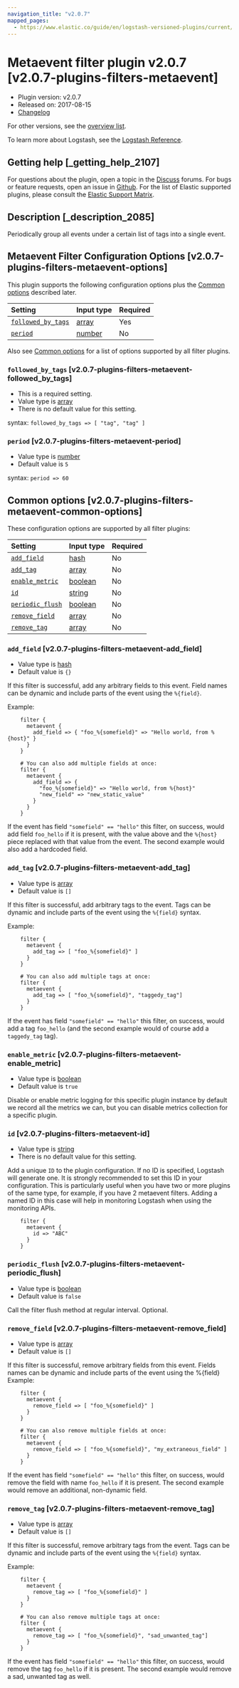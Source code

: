 ```yaml
---
navigation_title: "v2.0.7"
mapped_pages:
  - https://www.elastic.co/guide/en/logstash-versioned-plugins/current/v2.0.7-plugins-filters-metaevent.html
---
```


# Metaevent filter plugin v2.0.7 [v2.0.7-plugins-filters-metaevent]

* Plugin version: v2.0.7
* Released on: 2017-08-15
* [Changelog](https://github.com/logstash-plugins/logstash-filter-metaevent/blob/v2.0.7/CHANGELOG.md)

For other versions, see the [overview list](filter-metaevent-index.md).

To learn more about Logstash, see the [Logstash Reference](https://www.elastic.co/guide/en/logstash/current/index.html).

## Getting help [_getting_help_2107]

For questions about the plugin, open a topic in the [Discuss](http://discuss.elastic.co) forums. For bugs or feature requests, open an issue in [Github](https://github.com/logstash-plugins/logstash-filter-metaevent). For the list of Elastic supported plugins, please consult the [Elastic Support Matrix](https://www.elastic.co/support/matrix#matrix_logstash_plugins).

## Description [_description_2085]

Periodically group all events under a certain list of tags into a single event.

## Metaevent Filter Configuration Options [v2.0.7-plugins-filters-metaevent-options]

This plugin supports the following configuration options plus the [Common options](v2-0-7-plugins-filters-metaevent.md#v2.0.7-plugins-filters-metaevent-common-options) described later.

| Setting | Input type | Required |
| :- | :- | :- |
| [`followed_by_tags`](v2-0-7-plugins-filters-metaevent.md#v2.0.7-plugins-filters-metaevent-followed_by_tags) | [array](/lsr/value-types.md#array) | Yes |
| [`period`](v2-0-7-plugins-filters-metaevent.md#v2.0.7-plugins-filters-metaevent-period) | [number](/lsr/value-types.md#number) | No |

Also see [Common options](v2-0-7-plugins-filters-metaevent.md#v2.0.7-plugins-filters-metaevent-common-options) for a list of options supported by all filter plugins.

### `followed_by_tags` [v2.0.7-plugins-filters-metaevent-followed_by_tags]

* This is a required setting.
* Value type is [array](/lsr/value-types.md#array)
* There is no default value for this setting.

syntax: `followed_by_tags => [ "tag", "tag" ]`

### `period` [v2.0.7-plugins-filters-metaevent-period]

* Value type is [number](/lsr/value-types.md#number)
* Default value is `5`

syntax: `period => 60`

## Common options [v2.0.7-plugins-filters-metaevent-common-options]

These configuration options are supported by all filter plugins:

| Setting | Input type | Required |
| :- | :- | :- |
| [`add_field`](v2-0-7-plugins-filters-metaevent.md#v2.0.7-plugins-filters-metaevent-add_field) | [hash](/lsr/value-types.md#hash) | No |
| [`add_tag`](v2-0-7-plugins-filters-metaevent.md#v2.0.7-plugins-filters-metaevent-add_tag) | [array](/lsr/value-types.md#array) | No |
| [`enable_metric`](v2-0-7-plugins-filters-metaevent.md#v2.0.7-plugins-filters-metaevent-enable_metric) | [boolean](/lsr/value-types.md#boolean) | No |
| [`id`](v2-0-7-plugins-filters-metaevent.md#v2.0.7-plugins-filters-metaevent-id) | [string](/lsr/value-types.md#string) | No |
| [`periodic_flush`](v2-0-7-plugins-filters-metaevent.md#v2.0.7-plugins-filters-metaevent-periodic_flush) | [boolean](/lsr/value-types.md#boolean) | No |
| [`remove_field`](v2-0-7-plugins-filters-metaevent.md#v2.0.7-plugins-filters-metaevent-remove_field) | [array](/lsr/value-types.md#array) | No |
| [`remove_tag`](v2-0-7-plugins-filters-metaevent.md#v2.0.7-plugins-filters-metaevent-remove_tag) | [array](/lsr/value-types.md#array) | No |

### `add_field` [v2.0.7-plugins-filters-metaevent-add_field]

* Value type is [hash](/lsr/value-types.md#hash)
* Default value is `{}`

If this filter is successful, add any arbitrary fields to this event. Field names can be dynamic and include parts of the event using the `%{field}`.

Example:

```
    filter {
      metaevent {
        add_field => { "foo_%{somefield}" => "Hello world, from %{host}" }
      }
    }
```

```
    # You can also add multiple fields at once:
    filter {
      metaevent {
        add_field => {
          "foo_%{somefield}" => "Hello world, from %{host}"
          "new_field" => "new_static_value"
        }
      }
    }
```

If the event has field `"somefield" == "hello"` this filter, on success, would add field `foo_hello` if it is present, with the value above and the `%{host}` piece replaced with that value from the event. The second example would also add a hardcoded field.

### `add_tag` [v2.0.7-plugins-filters-metaevent-add_tag]

* Value type is [array](/lsr/value-types.md#array)
* Default value is `[]`

If this filter is successful, add arbitrary tags to the event. Tags can be dynamic and include parts of the event using the `%{field}` syntax.

Example:

```
    filter {
      metaevent {
        add_tag => [ "foo_%{somefield}" ]
      }
    }
```

```
    # You can also add multiple tags at once:
    filter {
      metaevent {
        add_tag => [ "foo_%{somefield}", "taggedy_tag"]
      }
    }
```

If the event has field `"somefield" == "hello"` this filter, on success, would add a tag `foo_hello` (and the second example would of course add a `taggedy_tag` tag).

### `enable_metric` [v2.0.7-plugins-filters-metaevent-enable_metric]

* Value type is [boolean](/lsr/value-types.md#boolean)
* Default value is `true`

Disable or enable metric logging for this specific plugin instance by default we record all the metrics we can, but you can disable metrics collection for a specific plugin.

### `id` [v2.0.7-plugins-filters-metaevent-id]

* Value type is [string](/lsr/value-types.md#string)
* There is no default value for this setting.

Add a unique `ID` to the plugin configuration. If no ID is specified, Logstash will generate one. It is strongly recommended to set this ID in your configuration. This is particularly useful when you have two or more plugins of the same type, for example, if you have 2 metaevent filters. Adding a named ID in this case will help in monitoring Logstash when using the monitoring APIs.

```
    filter {
      metaevent {
        id => "ABC"
      }
    }
```

### `periodic_flush` [v2.0.7-plugins-filters-metaevent-periodic_flush]

* Value type is [boolean](/lsr/value-types.md#boolean)
* Default value is `false`

Call the filter flush method at regular interval. Optional.

### `remove_field` [v2.0.7-plugins-filters-metaevent-remove_field]

* Value type is [array](/lsr/value-types.md#array)
* Default value is `[]`

If this filter is successful, remove arbitrary fields from this event. Fields names can be dynamic and include parts of the event using the %{field} Example:

```
    filter {
      metaevent {
        remove_field => [ "foo_%{somefield}" ]
      }
    }
```

```
    # You can also remove multiple fields at once:
    filter {
      metaevent {
        remove_field => [ "foo_%{somefield}", "my_extraneous_field" ]
      }
    }
```

If the event has field `"somefield" == "hello"` this filter, on success, would remove the field with name `foo_hello` if it is present. The second example would remove an additional, non-dynamic field.

### `remove_tag` [v2.0.7-plugins-filters-metaevent-remove_tag]

* Value type is [array](/lsr/value-types.md#array)
* Default value is `[]`

If this filter is successful, remove arbitrary tags from the event. Tags can be dynamic and include parts of the event using the `%{field}` syntax.

Example:

```
    filter {
      metaevent {
        remove_tag => [ "foo_%{somefield}" ]
      }
    }
```

```
    # You can also remove multiple tags at once:
    filter {
      metaevent {
        remove_tag => [ "foo_%{somefield}", "sad_unwanted_tag"]
      }
    }
```

If the event has field `"somefield" == "hello"` this filter, on success, would remove the tag `foo_hello` if it is present. The second example would remove a sad, unwanted tag as well.
